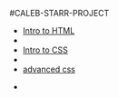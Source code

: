 #CALEB-STARR-PROJECT

<ul> 
     <li><a href="inchroduckshun/index.html" target="blank">Intro to HTML<a><li>
     <li><a href="html5/index.html" target="blank">Intro to CSS<a><li>
      <li><a href="adv_css/index.html" target="blank">advanced css<a><li>
     
<ul>
 
